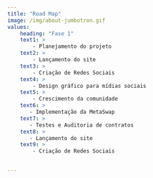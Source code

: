 ```yaml
---
title: "Road Map"
image: /img/about-jumbotron.gif
values:
    heading: "Fase 1"
    text1: >
        - Planejamento do projeto
    text2: >
        - Lançamento do site
    text3: >  
        - Criação de Redes Sociais
    text4: >  
        - Design gráfico para mídias sociais
    text5: >  
        - Crescimento da comunidade
    text6: >  
       - Implementação da MetaSwap
    text7: >  
       - Testes e Auditoria de contratos 
    text8: >  
       - Lançamento do site 
    text9: >  
        - Criação de Redes Sociais 

   
---
```

